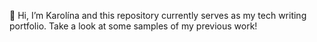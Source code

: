 👋 Hi, I’m Karolína and this repository currently serves as my tech writing portfolio. Take a look at some samples of my previous work! 
